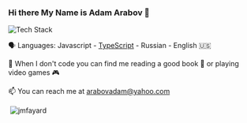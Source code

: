 ### Hi there My Name is Adam Arabov 👋

<p align="left"><img src="https://skillicons.dev/icons?i=postgres,git,github,docker,ts,discord,figma,html,js,mongodb,vscode,sequelize,supabase,replit,redux,react,py,ps,nodejs,nextjs,mongodb android&perline=16" alt="Tech Stack" /> </p>

🗣 Languages: Javascript - [TypeScript](https://www.typescriptlang.org/) - Russian - English 🇺🇸 


📝 When I don't code you can find me reading a good book 📕 or playing video games 🎮

📫 You can reach me at  <a href="mailto:arabovadam@yahoo.com">arabovadam@yahoo.com</a>



<p>&nbsp;<img align="center" src="https://github-readme-stats.vercel.app/api?username=AdamArabov&show_icons=true&locale=en" alt="jmfayard" /></p>
